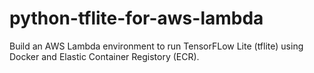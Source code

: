# python-tflite-for-aws-lambda
Build an AWS Lambda environment to run TensorFLow Lite (tflite) using Docker and Elastic Container Registory (ECR).
